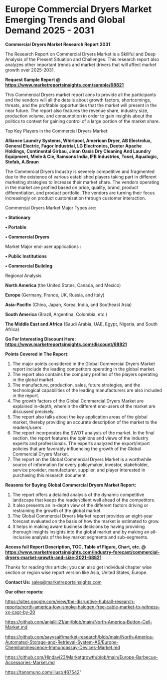 # Europe Commercial Dryers Market Emerging Trends and Global Demand 2025 - 2031

<strong>Commercial Dryers Market Research Report 2031</strong>

The Research Report on Commercial Dryers Market is a Skillful and Deep Analysis of the Present Situation and Challenges. This research report also analyzes other important trends and market drivers that will affect market growth over 2025-2031.

<strong>Request Sample Report @ <a href=https://www.marketreportsinsights.com/sample/68821>https://www.marketreportsinsights.com/sample/68821</a></strong>

This Commercial Dryers market report aims to provide all the participants and the vendors will all the details about growth factors, shortcomings, threats, and the profitable opportunities that the market will present in the near future. The report also features the revenue share, industry size, production volume, and consumption in order to gain insights about the politics to contest for gaining control of a large portion of the market share.

Top Key Players in the Commercial Dryers Market:

<strong>Alliance Laundry Systems, Whirlpool, American Dryer, AB Electrolux, General Electric, Fagor Industrial, LG Electronics, Dexter Apache Holdings, Continental Girbau, Jinan Oasis Dry Cleaning And Laundry Equipment, Miele & Cie, Ramsons India, IFB Industries, Tosei, Aqualogic, Stefab, A.Braun</strong>

The Commercial Dryers Industry is severely competitive and fragmented due to the existence of various established players taking part in different marketing strategies to increase their market share. The vendors operating in the market are profiled based on price, quality, brand, product differentiation, and product portfolio. The vendors are turning their focus increasingly on product customization through customer interaction.

Commercial Dryers Market Major Types are:

<strong>• Stationary

• Portable

• Commercial Dryers</strong>

Market Major end-user applications :

<strong>• Public Institutions

• Commercial Building</strong>

Regional Analysis

</u><strong><b>North America</b></strong> (the United States, Canada, and Mexico)

<strong><b>Europe </b></strong>(Germany, France, UK, Russia, and Italy)

<strong><b>Asia-Pacific</b></strong> (China, Japan, Korea, India, and Southeast Asia)

<strong><b>South America</b></strong> (Brazil, Argentina, Colombia, etc.)

<strong><b>The Middle East and Africa</b></strong> (Saudi Arabia, UAE, Egypt, Nigeria, and South Africa)

<strong>Go For Interesting Discount Here: <a href=https://www.marketreportsinsights.com/discount/68821>https://www.marketreportsinsights.com/discount/68821</a></strong>

<strong>Points Covered in The Report:</strong>
<ol>
  <li>The major points considered in the Global Commercial Dryers Market report include the leading competitors operating in the global market.</li>
  <li>The report also contains the company profiles of the players operating in the global market.</li>
  <li>The manufacture, production, sales, future strategies, and the technological capabilities of the leading manufacturers are also included in the report.</li>
  <li>The growth factors of the Global Commercial Dryers Market are explained in-depth, wherein the different end-users of the market are discussed precisely.</li>
  <li>The report also talks about the key application areas of the global market, thereby providing an accurate description of the market to the readers/users.</li>
  <li>The report incorporates the SWOT analysis of the market. In the final section, the report features the opinions and views of the industry experts and professionals. The experts analyzed the export/import policies that are favorably influencing the growth of the Global Commercial Dryers Market.</li>
  <li>The report on the Global Commercial Dryers Market is a worthwhile source of information for every policymaker, investor, stakeholder, service provider, manufacturer, supplier, and player interested in purchasing this research document.</li>
</ol>
<strong>Reasons for Buying Global Commercial Dryers Market Report:</strong>

<ol>
  <li>The report offers a detailed analysis of the dynamic competitive landscape that keeps the reader/client well ahead of the competitors.</li>
  <li>It also presents an in-depth view of the different factors driving or restraining the growth of the global market.</li>
  <li>The Global Commercial Dryers Market report provides an eight-year forecast evaluated on the basis of how the market is estimated to grow.</li>
  <li>It helps in making aware business decisions by having providing thorough insights insights into the global market and by making an all-inclusive analysis of the key market segments and sub-segments.</li>
</ol>
<strong>Access full Report Description, TOC, Table of Figure, Chart, etc. @ <a href=https://www.marketreportsinsights.com/industry-forecast/commercial-dryers-market-growth-and-size-2021-68821>https://www.marketreportsinsights.com/industry-forecast/commercial-dryers-market-growth-and-size-2021-68821</a></strong>


Thanks for reading this article; you can also get individual chapter wise section or region wise report version like Asia, United States, Europe.

<strong>Contact Us:</strong>
sales@marketreportsinsights.com

<strong>Our other reports:</strong>

<a href=https://sites.google.com/view/the-disruptive-hub/all-research-reports/north-america-low-smoke-halogen-free-cable-market-to-witness-xx-cagr-by-20>https://sites.google.com/view/the-disruptive-hub/all-research-reports/north-america-low-smoke-halogen-free-cable-market-to-witness-xx-cagr-by-20</a>

<a href=https://github.com/anjaliiii21/anj/blob/main/North-America-Button-Cell-Market.md>https://github.com/anjaliiii21/anj/blob/main/North-America-Button-Cell-Market.md</a>

<a href=https://github.com/sayysaif/market-research/blob/main/North-America-Automated-Storage-and-Retrieval-System-AS/Europe-Chemiluminescence-Immunoassay-Devices-Market.md>https://github.com/sayysaif/market-research/blob/main/North-America-Automated-Storage-and-Retrieval-System-AS/Europe-Chemiluminescence-Immunoassay-Devices-Market.md</a>

<a href=https://github.com/Hindavi23/Marketgrowth/blob/main/Europe-Barbecue-Accessories-Market.md>https://github.com/Hindavi23/Marketgrowth/blob/main/Europe-Barbecue-Accessories-Market.md</a>

<a href=https://tanomuno.com/illust/467542>https://tanomuno.com/illust/467542</a>"
